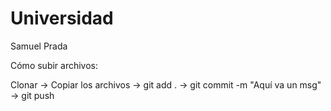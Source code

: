 # Universidad
Samuel Prada

Cómo subir archivos:                                                                                                                       

Clonar -> Copiar los archivos -> git add . -> git commit -m "Aquí va un msg" -> git push
